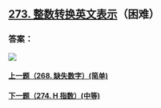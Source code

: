 ## [273. 整数转换英文表示](https://leetcode-cn.com/problems/integer-to-english-words/)（困难）





### 答案：



![](https://img-blog.csdnimg.cn/20200807155236311.png)

#### [上一题（268. 缺失数字）(简单)](https://github.com/sdwwld/leetCode/blob/master/src/main/java/com/wld/java/leetcode/leetCode0268.md)

#### [下一题（274. H 指数）(中等)](https://github.com/sdwwld/leetCode/blob/master/src/main/java/com/wld/java/leetcode/leetCode0274.md)